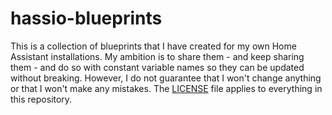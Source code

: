 # hassio-blueprints

This is a collection of blueprints that I have created for my own Home Assistant installations. My ambition is to share them - and keep sharing them - and do so with constant variable names so they can be updated without breaking. However, I do not guarantee that I won't change anything or that I won't make any mistakes. The [LICENSE](https://raw.githubusercontent.com/westlund/hassio-blueprints/refs/heads/main/LICENSE) file applies to everything in this repository.
